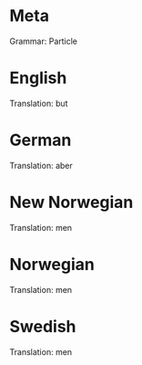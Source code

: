 Meta
====

Grammar: Particle


English
=======

Translation: but



German
======

Translation: aber



New Norwegian
=============

Translation: men



Norwegian
=========

Translation: men



Swedish
=======

Translation: men
